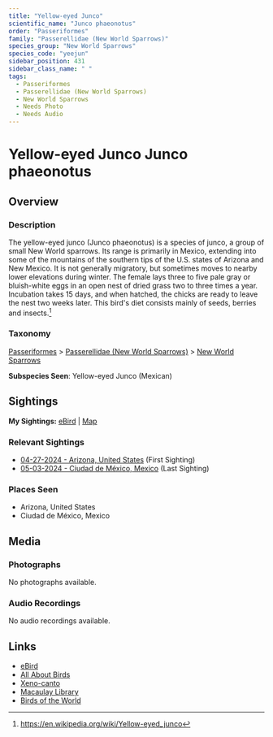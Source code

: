 ```yaml
---
title: "Yellow-eyed Junco"
scientific_name: "Junco phaeonotus"
order: "Passeriformes"
family: "Passerellidae (New World Sparrows)"
species_group: "New World Sparrows"
species_code: "yeejun"
sidebar_position: 431
sidebar_class_name: " "
tags: 
  - Passeriformes
  - Passerellidae (New World Sparrows)
  - New World Sparrows
  - Needs Photo
  - Needs Audio
---
```


# Yellow-eyed Junco <span className='sci_name'>Junco phaeonotus</span>

## Overview

### Description
The yellow-eyed junco (Junco phaeonotus) is a species of junco, a group of small New World sparrows.
Its range is primarily in Mexico, extending into some of the mountains of the southern tips of the U.S. states of Arizona and New Mexico. It is not generally migratory, but sometimes moves to nearby lower elevations during winter. The female lays three to five pale gray or bluish-white eggs in an open nest of dried grass two to three times a year. Incubation takes 15 days, and when hatched, the chicks are ready to leave the nest two weeks later. This bird's diet consists mainly of seeds, berries and insects.[^1]

[^1]: https://en.wikipedia.org/wiki/Yellow-eyed_junco

### Taxonomy
[Passeriformes](/tags/passeriformes) > [Passerellidae (New World Sparrows)](/tags/passerellidae-new-world-sparrows) > [New World Sparrows](/tags/new-world-sparrows)

**Subspecies Seen**: Yellow-eyed Junco (Mexican)


## Sightings

**My Sightings:** [eBird](https://ebird.org/lifelist?r=world&time=life&spp=yeejun) | [Map](/map?species_code=yeejun)

### Relevant Sightings

* [04-27-2024 - Arizona, United States](https://ebird.org/checklist/S170587152) (First Sighting)
* [05-03-2024 - Ciudad de México, Mexico](https://ebird.org/checklist/S171944247) (Last Sighting)

### Places Seen

* Arizona, United States
* Ciudad de México, Mexico



## Media
### Photographs
No photographs available.

### Audio Recordings
No audio recordings available.

## Links
* [eBird](https://ebird.org/species/yeejun) 
* [All About Birds](https://www.allaboutbirds.org/guide/yeejun) 
* [Xeno-canto](https://www.xeno-canto.org/species/junco-phaeonotus) 
* [Macaulay Library](https://search.macaulaylibrary.org/catalog?taxonCode=yeejun&sort=rating_rank_desc)
* [Birds of the World](https://birdsoftheworld.org/bow/species/yeejun)
